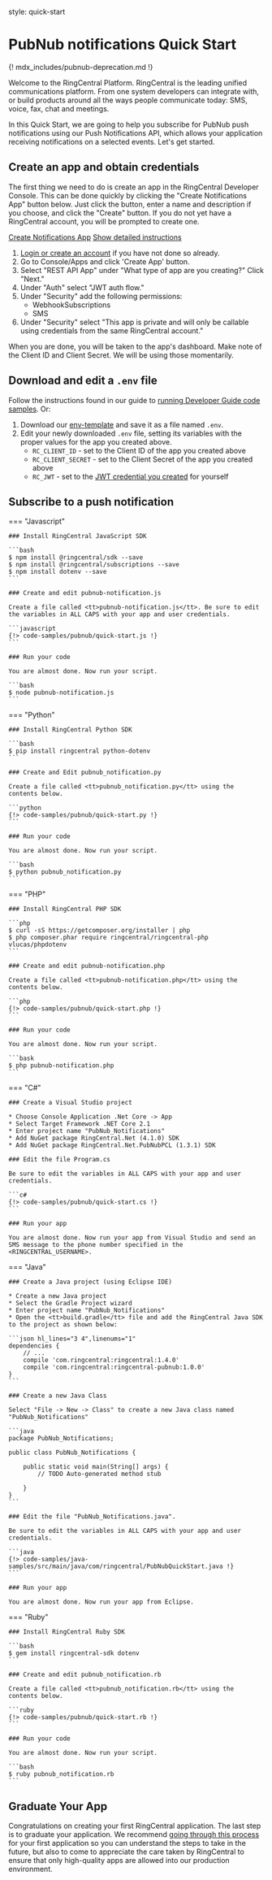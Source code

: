 style: quick-start

# PubNub notifications Quick Start

{! mdx_includes/pubnub-deprecation.md !}

Welcome to the RingCentral Platform. RingCentral is the leading unified communications platform. From one system developers can integrate with, or build products around all the ways people communicate today: SMS, voice, fax, chat and meetings.

In this Quick Start, we are going to help you subscribe for PubNub push notifications using our Push Notifications API, which allows your application receiving notifications on a selected events. Let's get started.

## Create an app and obtain credentials

The first thing we need to do is create an app in the RingCentral Developer Console. This can be done quickly by clicking the "Create Notifications App" button below. Just click the button, enter a name and description if you choose, and click the "Create" button. If you do not yet have a RingCentral account, you will be prompted to create one.

<a target="_new" href="https://developer.ringcentral.com/new-app?name=Push+Notifications+Quick+Start+App&desc=A+simple+app+to+demo+creating+an+SMS+Notification+RingCentral&grantType=JWT&&public=false&type=ServerOther&carriers=7710,7310,3420&permissions=SMS&redirectUri=&utm_source=devguide&utm_medium=button&utm_campaign=quickstart" class="btn btn-primary">Create Notifications App</a>
<a class="btn-link btn-collapse" data-toggle="collapse" href="#create-app-instructions" role="button" aria-expanded="false" aria-controls="create-app-instructions">Show detailed instructions</a>

<div class="collapse" id="create-app-instructions">
<ol>
<li><a href="https://developer.ringcentral.com/login.html#/">Login or create an account</a> if you have not done so already.</li>
<li>Go to Console/Apps and click 'Create App' button.</li>
<li>Select "REST API App" under "What type of app are you creating?" Click "Next."</li>
<li>Under "Auth" select "JWT auth flow."
<li>Under "Security" add the following permissions:
  <ul>
    <li>WebhookSubscriptions</li>
    <li>SMS</li>
  </ul>
</li>
<li>Under "Security" select "This app is private and will only be callable using credentials from the same RingCentral account."</li>
</ol>
</div>

When you are done, you will be taken to the app's dashboard. Make note of the Client ID and Client Secret. We will be using those momentarily.

## Download and edit a `.env` file
	
Follow the instructions found in our guide to [running Developer Guide code samples](../../../basics/code-samples/). Or:
	
1. Download our [env-template](https://raw.githubusercontent.com/ringcentral/ringcentral-api-docs/main/code-samples/env-template) and save it as a file named `.env`.
2. Edit your newly downloaded `.env` file, setting its variables with the proper values for the app you created above.
     * `RC_CLIENT_ID` - set to the Client ID of the app you created above
     * `RC_CLIENT_SECRET` - set to the Client Secret of the app you created above
     * `RC_JWT` - set to the [JWT credential you created](../../../authentication/jwt/create-jwt) for yourself

## Subscribe to a push notification

=== "Javascript"

    ### Install RingCentral JavaScript SDK

    ```bash
    $ npm install @ringcentral/sdk --save
	$ npm install @ringcentral/subscriptions --save
	$ npm install dotenv --save
    ```

    ### Create and edit pubnub-notification.js

    Create a file called <tt>pubnub-notification.js</tt>. Be sure to edit the variables in ALL CAPS with your app and user credentials.

    ```javascript
    {!> code-samples/pubnub/quick-start.js !} 
    ```

    ### Run your code

    You are almost done. Now run your script.

    ```bash
    $ node pubnub-notification.js
    ```

=== "Python"

    ### Install RingCentral Python SDK

    ```bash
    $ pip install ringcentral python-dotenv
    ```

    ### Create and Edit pubnub_notification.py

    Create a file called <tt>pubnub_notification.py</tt> using the contents below.

    ```python
    {!> code-samples/pubnub/quick-start.py !} 
    ```

    ### Run your code

    You are almost done. Now run your script.

    ```bash
    $ python pubnub_notification.py
    ```

=== "PHP"

    ### Install RingCentral PHP SDK

    ```php
    $ curl -sS https://getcomposer.org/installer | php
    $ php composer.phar require ringcentral/ringcentral-php vlucas/phpdotenv
    ```

    ### Create and edit pubnub-notification.php

    Create a file called <tt>pubnub-notification.php</tt> using the contents below.

    ```php
    {!> code-samples/pubnub/quick-start.php !}
    ```

    ### Run your code

    You are almost done. Now run your script.

    ```bask
    $ php pubnub-notification.php
    ```

=== "C#"

    ### Create a Visual Studio project

    * Choose Console Application .Net Core -> App
    * Select Target Framework .NET Core 2.1
    * Enter project name "PubNub_Notifications"
    * Add NuGet package RingCentral.Net (4.1.0) SDK
    * Add NuGet package RingCentral.Net.PubNubPCL (1.3.1) SDK

    ### Edit the file Program.cs

    Be sure to edit the variables in ALL CAPS with your app and user credentials.

    ```c#
    {!> code-samples/pubnub/quick-start.cs !} 
    ```

    ### Run your app

    You are almost done. Now run your app from Visual Studio and send an SMS message to the phone number specified in the <RINGCENTRAL_USERNAME>.

=== "Java"

    ### Create a Java project (using Eclipse IDE)

    * Create a new Java project
    * Select the Gradle Project wizard
    * Enter project name "PubNub_Notifications"
    * Open the <tt>build.gradle</tt> file and add the RingCentral Java SDK to the project as shown below:

    ```json hl_lines="3 4",linenums="1"
    dependencies {
        // ...
        compile 'com.ringcentral:ringcentral:1.4.0'
        compile 'com.ringcentral:ringcentral-pubnub:1.0.0'
    }
    ```

    ### Create a new Java Class

    Select "File -> New -> Class" to create a new Java class named "PubNub_Notifications"

    ```java
    package PubNub_Notifications;

    public class PubNub_Notifications {

        public static void main(String[] args) {
            // TODO Auto-generated method stub

        }
    }
    ```

    ### Edit the file "PubNub_Notifications.java".

    Be sure to edit the variables in ALL CAPS with your app and user credentials.

    ```java
    {!> code-samples/java-samples/src/main/java/com/ringcentral/PubNubQuickStart.java !} 
    ```

    ### Run your app

    You are almost done. Now run your app from Eclipse.

=== "Ruby"

    ### Install RingCentral Ruby SDK

    ```bash
    $ gem install ringcentral-sdk dotenv
    ```

    ### Create and edit pubnub_notification.rb

    Create a file called <tt>pubnub_notification.rb</tt> using the contents below.

    ```ruby
    {!> code-samples/pubnub/quick-start.rb !} 
    ```

    ### Run your code

    You are almost done. Now run your script.

    ```bash
    $ ruby pubnub_notification.rb
    ```

## Graduate Your App

Congratulations on creating your first RingCentral application. The last step is to graduate your application. We recommend [going through this process](../../../basics/production) for your first application so you can understand the steps to take in the future, but also to come to appreciate the care taken by RingCentral to ensure that only high-quality apps are allowed into our production environment.
